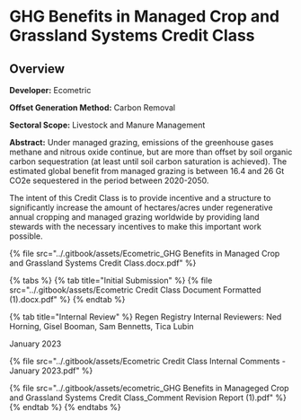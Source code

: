 # GHG Benefits in Managed Crop and Grassland Systems Credit Class

## Overview

**Developer:** Ecometric

**Offset Generation Method:** Carbon Removal

**Sectoral Scope:** Livestock and Manure Management

**Abstract:** Under managed grazing, emissions of the greenhouse gases methane and nitrous oxide continue, but are more than offset by soil organic carbon sequestration (at least until soil carbon saturation is achieved). The estimated global benefit from managed grazing is between 16.4 and 26 Gt CO2e sequestered in the period between 2020-2050.

The intent of this Credit Class is to provide incentive and a structure to significantly increase the amount of hectares/acres under regenerative annual cropping and managed grazing worldwide by providing land stewards with the necessary incentives to make this important work possible.

{% file src="../.gitbook/assets/Ecometric_GHG Benefits in Managed Crop and Grassland Systems Credit Class.docx.pdf" %}



{% tabs %}
{% tab title="Initial Submission" %}
{% file src="../.gitbook/assets/Ecometric Credit Class Document Formatted (1).docx.pdf" %}
{% endtab %}

{% tab title="Internal Review" %}
Regen Registry Internal Reviewers: Ned Horning, Gisel Booman, Sam Bennetts, Tica Lubin

January 2023

{% file src="../.gitbook/assets/Ecometric Credit Class Internal Comments - January 2023.pdf" %}

{% file src="../.gitbook/assets/ecometric_GHG Benefits in Manageged Crop and Grassland Systems Credit Class_Comment Revision Report (1).pdf" %}
{% endtab %}
{% endtabs %}




